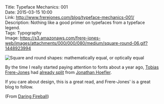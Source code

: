 Title: Typeface Mechanics: 001  
Date: 2015-03-15 10:00  
Link: http://www.frerejones.com/blog/typeface-mechanics-001/  
Description: Nothing like a good primer on typefaces from a typeface legend.  
Tags: Typography  
Image: https://s3.amazonaws.com/frere-jones-web/images/attachments/000/000/080/medium/square-round-06.gif?1448923994  

![Square and round shapes: mathematically equal, or optically equal][1]

By the time I really started paying attention to fonts about a year ago, [Tobias Frere-Jones][2] had [already split][3] from [Jonathan Hoefler][4].

If you care about design, this is a great read, and Frere-Jones' is a great blog to follow.

(From [Daring Fireball][5])

[1]: https://s3.amazonaws.com/frere-jones-web/images/attachments/000/000/080/medium/square-round-06.gif?1448923994 "Square and round shapes: mathematically equal, or optically equal"
[2]: http://www.frerejones.com/ "Tobias Frere-Jones blog"
[3]: https://en.wikipedia.org/wiki/Hoefler_%26_Co.#Conflict_between_Hoefler_and_Frere-Jones "Wikipedia: Conflict between Hoefer and Frere-Jones"
[4]: http://www.typography.com "Hoefler & Co."
[5]: http://daringfireball.net/linked/2015/02/11/frere-jones "John Gruber's link to Tobias Frere-Jones' blog"